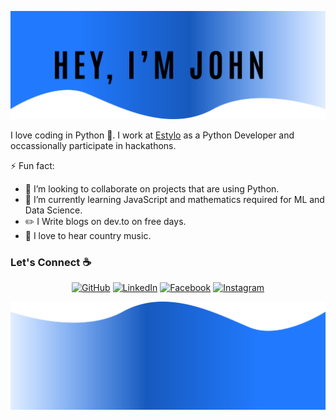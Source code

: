 ![alt text](./images/top.svg)

I love coding in Python :snake:. I work at [Estylo](https://estylo.in/) as a Python Developer and occassionally participate in hackathons.

⚡ Fun fact:
- 👯 I’m looking to collaborate on projects that are using Python.
- 🌱 I’m currently learning JavaScript and mathematics required for ML and Data Science.
- :pencil2: I Write blogs on dev.to on free days.
- :musical_note: I love to hear country music.


### Let's Connect :coffee:
<p align="center">
	<a href="https://github.com/JohnElvisMedeirosCosta"><img src="https://img.icons8.com/bubbles/50/000000/github.png" alt="GitHub"/></a>
	<a href="https://www.linkedin.com/in/john-elvis-medeiros-costa-69258a124/"><img src="https://img.icons8.com/bubbles/50/000000/linkedin.png" alt="LinkedIn"/></a>
	<a href="https://www.facebook.com/john.elvis.37/"><img src="https://img.icons8.com/bubbles/50/000000/facebook-new.png" alt="Facebook"/></a>
	<a href="https://www.instagram.com/johnelviscosta/"><img src="https://img.icons8.com/bubbles/50/000000/instagram.png" alt="Instagram"/></a>
</p>

![alt text](./images/bottom.svg)
